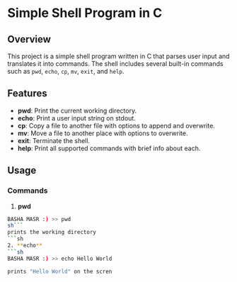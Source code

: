 # Simple Shell Program in C

## Overview

This project is a simple shell program written in C that parses user input and translates it into commands. The shell includes several built-in commands such as `pwd`, `echo`, `cp`, `mv`, `exit`, and `help`.

## Features

- **pwd**: Print the current working directory.
- **echo**: Print a user input string on stdout.
- **cp**: Copy a file to another file with options to append and overwrite.
- **mv**: Move a file to another place with options to overwrite.
- **exit**: Terminate the shell.
- **help**: Print all supported commands with brief info about each.

## Usage

### Commands
1. **pwd**
```sh
BASHA MASR :) >> pwd
sh```
prints the working directory
```sh
2. **echo**
```sh
BASHA MASR :) >> echo Hello World

prints "Hello World" on the scren

